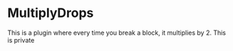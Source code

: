 # MultiplyDrops

This is a plugin where every time you break a block, it multiplies by 2.
This is private
